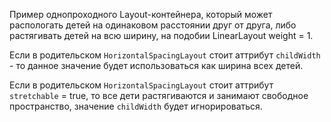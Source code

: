 Пример однопроходного Layout-контейнера, который может распологать детей на одинаковом расстоянии 
друг от друга, либо растягивать детей на всю ширину, на подобии LinearLayout weight = 1.

Если в родительском `HorizontalSpacingLayout` стоит аттрибут `childWidth` - то данное значение
будет использоваться как ширина всех детей.

Если в родительском `HorizontalSpacingLayout` стоит аттрибут `stretchable` = true, то все дети 
растягиваются и занимают свободное пространство, значение `childWidth` будет игнорироваться.

